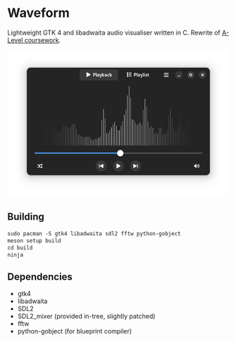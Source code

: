 # Waveform
Lightweight GTK 4 and libadwaita audio visualiser written in C.
Rewrite of [A-Level coursework](https://github.com/lukawarren/realtime-audio-processor).

![The program visualising music](screenshots/waveform.png)

## Building
```
sudo pacman -S gtk4 libadwaita sdl2 fftw python-gobject
meson setup build
cd build
ninja
```

## Dependencies
- gtk4
- libadwaita
- SDL2
- SDL2_mixer (provided in-tree, slightly patched)
- fftw
- python-gobject (for blueprint compiler)

